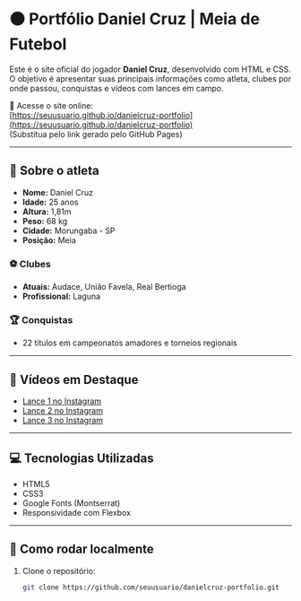 # 🟠 Portfólio Daniel Cruz | Meia de Futebol

Este é o site oficial do jogador **Daniel Cruz**, desenvolvido com HTML e CSS. O objetivo é apresentar suas principais informações como atleta, clubes por onde passou, conquistas e vídeos com lances em campo.

🔗 Acesse o site online:  
[https://seuusuario.github.io/danielcruz-portfolio](https://seuusuario.github.io/danielcruz-portfolio)  
(Substitua pelo link gerado pelo GitHub Pages)

---

## 📌 Sobre o atleta

- **Nome:** Daniel Cruz  
- **Idade:** 25 anos  
- **Altura:** 1,81m  
- **Peso:** 68 kg  
- **Cidade:** Morungaba - SP  
- **Posição:** Meia

### ⚽ Clubes

- **Atuais:** Audace, União Favela, Real Bertioga  
- **Profissional:** Laguna

### 🏆 Conquistas

- 22 títulos em campeonatos amadores e torneios regionais

---

## 🎥 Vídeos em Destaque

- [Lance 1 no Instagram](https://www.instagram.com/reel/DKYHtPgMbSK/)
- [Lance 2 no Instagram](https://www.instagram.com/reel/DDVAVD0PCx3/)
- [Lance 3 no Instagram](https://www.instagram.com/reel/DC2FhWgPMNz/)

---

## 💻 Tecnologias Utilizadas

- HTML5
- CSS3
- Google Fonts (Montserrat)
- Responsividade com Flexbox

---

## 📁 Como rodar localmente

1. Clone o repositório:
   ```bash
   git clone https://github.com/seuusuario/danielcruz-portfolio.git

